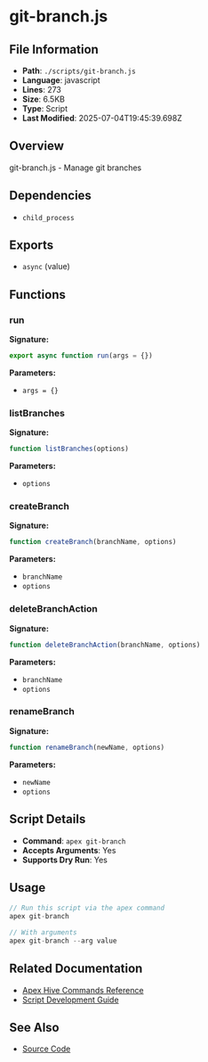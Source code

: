 # git-branch.js

## File Information

- **Path**: `./scripts/git-branch.js`
- **Language**: javascript
- **Lines**: 273
- **Size**: 6.5KB
- **Type**: Script
- **Last Modified**: 2025-07-04T19:45:39.698Z

## Overview

git-branch.js - Manage git branches

## Dependencies

- `child_process`

## Exports

- `async` (value)

## Functions

### run

**Signature:**
```javascript
export async function run(args = {})
```

**Parameters:**
- `args = {}`

### listBranches

**Signature:**
```javascript
function listBranches(options)
```

**Parameters:**
- `options`

### createBranch

**Signature:**
```javascript
function createBranch(branchName, options)
```

**Parameters:**
- `branchName`
- `options`

### deleteBranchAction

**Signature:**
```javascript
function deleteBranchAction(branchName, options)
```

**Parameters:**
- `branchName`
- `options`

### renameBranch

**Signature:**
```javascript
function renameBranch(newName, options)
```

**Parameters:**
- `newName`
- `options`

## Script Details

- **Command**: `apex git-branch`
- **Accepts Arguments**: Yes
- **Supports Dry Run**: Yes

## Usage

```javascript
// Run this script via the apex command
apex git-branch

// With arguments
apex git-branch --arg value
```

## Related Documentation

- [Apex Hive Commands Reference](../architecture/reference/commands/)
- [Script Development Guide](../development/scripts/)

## See Also

- [Source Code](./scripts/git-branch.js)
